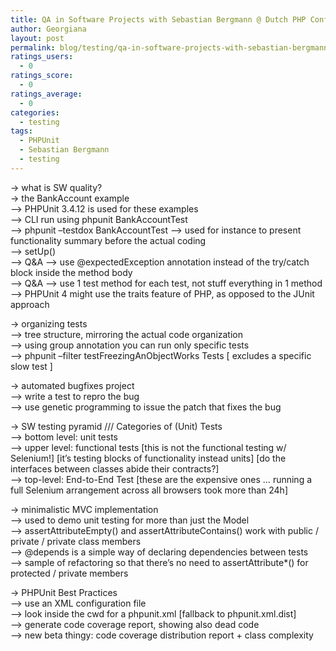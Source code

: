```yaml
---
title: QA in Software Projects with Sebastian Bergmann @ Dutch PHP Conference | Part 1 | Notes
author: Georgiana
layout: post
permalink: blog/testing/qa-in-software-projects-with-sebastian-bergmann-dutch-php-conference-part-1-notes/
ratings_users:
  - 0
ratings_score:
  - 0
ratings_average:
  - 0
categories:
  - testing
tags:
  - PHPUnit
  - Sebastian Bergmann
  - testing
---
```

-> what is SW quality?  
-> the BankAccount example  
&#8212;> PHPUnit 3.4.12 is used for these examples  
&#8212;> CLI run using phpunit BankAccountTest  
&#8212;> phpunit &#8211;testdox BankAccountTest &#8212;> used for instance to present functionality summary before the actual coding  
&#8212;> setUp()  
&#8212;> Q&A &#8212;> use @expectedException annotation instead of the try/catch block inside the method body  
&#8212;> Q&A &#8212;> use 1 test method for each test, not stuff everything in 1 method  
&#8212;> PHPUnit 4 might use the traits feature of PHP, as opposed to the JUnit approach

-> organizing tests  
&#8212;> tree structure, mirroring the actual code organization  
&#8212;> using group annotation you can run only specific tests  
&#8212;> phpunit &#8211;filter testFreezingAnObjectWorks Tests [ excludes a specific slow test ]

-> automated bugfixes project  
&#8212;> write a test to repro the bug  
&#8212;> use genetic programming to issue the patch that fixes the bug

-> SW testing pyramid /// Categories of (Unit) Tests  
&#8212;> bottom level: unit tests  
&#8212;> upper level: functional tests \[this is not the functional testing w/ Selenium!\] \[it&#8217;s testing blocks of functionality instead units\] [do the interfaces between classes abide their contracts?]  
&#8212;> top-level: End-to-End Test [these are the expensive ones &#8230; running a full Selenium arrangement across all browsers took more than 24h]

-> minimalistic MVC implementation  
&#8212;> used to demo unit testing for more than just the Model  
&#8212;> assertAttributeEmpty() and assertAttributeContains() work with public / private / private class members  
&#8212;> @depends is a simple way of declaring dependencies between tests  
&#8212;> sample of refactoring so that there&#8217;s no need to assertAttribute*() for protected / private members

-> PHPUnit Best Practices  
&#8212;> use an XML configuration file  
&#8212;> look inside the cwd for a phpunit.xml [fallback to phpunit.xml.dist]  
&#8212;> generate code coverage report, showing also dead code  
&#8212;> new beta thingy: code coverage distribution report + class complexity
